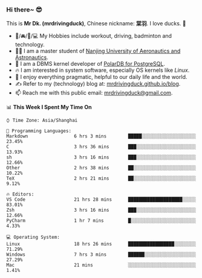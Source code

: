 ### Hi there~ 😎

This is **Mr Dk. (mrdrivingduck)**, Chinese nickname: **棠羽**. I love ducks. 🦆

- 💪/🚘/🏸/💻 My Hobbies include workout, driving, badminton and technology.
- 👨‍🎓 I am a master student of [Nanjing University of Aeronautics and Astronautics](https://en.wikipedia.org/wiki/Nanjing_University_of_Aeronautics_and_Astronautics).
- 🍊 I am a DBMS kernel developer of [PolarDB for PostgreSQL](https://github.com/ApsaraDB/PolarDB-for-PostgreSQL).
- 🔥 I am interested in system software, especially OS kernels like *Linux*.
- 🔧 I enjoy everything pragmatic, helpful to our daily life and the world.
- ✍ Refer to my (technology) blog at: [mrdrivingduck.github.io/blog](https://www.mrdrivingduck.cn/blog/#/).
- 📫 Reach me with this public email: [mrdrivingduck@gmail.com](mailto:mrdrivingduck@gmail.com).

<!--START_SECTION:waka-->
📊 **This Week I Spent My Time On** 

```text
⌚︎ Time Zone: Asia/Shanghai

💬 Programming Languages: 
Markdown                 6 hrs 3 mins        █████░░░░░░░░░░░░░░░░░░░░   23.45% 
C                        3 hrs 36 mins       ███░░░░░░░░░░░░░░░░░░░░░░   13.93% 
sh                       3 hrs 16 mins       ███░░░░░░░░░░░░░░░░░░░░░░   12.66% 
Other                    2 hrs 38 mins       ██░░░░░░░░░░░░░░░░░░░░░░░   10.22% 
TeX                      2 hrs 21 mins       ██░░░░░░░░░░░░░░░░░░░░░░░   9.12%

🔥 Editors: 
VS Code                  21 hrs 28 mins      ████████████████████░░░░░   83.01% 
Zsh                      3 hrs 16 mins       ███░░░░░░░░░░░░░░░░░░░░░░   12.66% 
PyCharm                  1 hr 7 mins         █░░░░░░░░░░░░░░░░░░░░░░░░   4.33%

💻 Operating System: 
Linux                    18 hrs 26 mins      █████████████████░░░░░░░░   71.29% 
Windows                  7 hrs 3 mins        ██████░░░░░░░░░░░░░░░░░░░   27.29% 
Mac                      21 mins             ░░░░░░░░░░░░░░░░░░░░░░░░░   1.41%

```


<!--END_SECTION:waka-->

<!-- ![Mr Dk.'s GitHub Stats](https://github-readme-stats.vercel.app/api?username=mrdrivingduck&count_private&show_icons=true&theme=buefy) -->

<!-- ![Most Used Languages](https://github-readme-stats.vercel.app/api/top-langs/?username=mrdrivingduck&exclude_repo=mips32-CPU,snort-tcp-socket&theme=buefy&layout=compact&langs_count=10) -->


<!--
**mrdrivingduck/mrdrivingduck** is a ✨ _special_ ✨ repository because its `README.md` (this file) appears on your GitHub profile.

Here are some ideas to get you started:

- 🔭 I’m currently working on ...
- 🌱 I’m currently learning ...
- 👯 I’m looking to collaborate on ...
- 🤔 I’m looking for help with ...
- 💬 Ask me about ...
- 📫 How to reach me: ...
- 😄 Pronouns: ...
- ⚡ Fun fact: ...
-->

